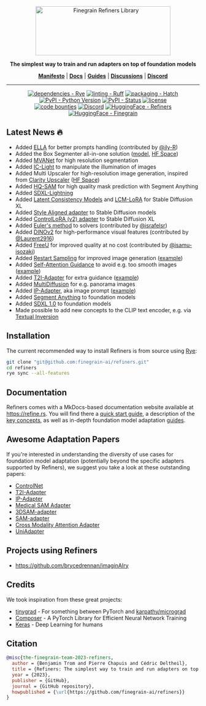 <div align="center">

<picture>
  <source media="(prefers-color-scheme: dark)" srcset="https://raw.githubusercontent.com/finegrain-ai/refiners/main/assets/logo_dark.png">
  <source media="(prefers-color-scheme: light)" srcset="https://raw.githubusercontent.com/finegrain-ai/refiners/main/assets/logo_light.png">
  <img alt="Finegrain Refiners Library" width="352" height="128" style="max-width: 100%;">
</picture>

**The simplest way to train and run adapters on top of foundation models**

[**Manifesto**](https://refine.rs/home/why/) |
[**Docs**](https://refine.rs) |
[**Guides**](https://refine.rs/guides/adapting_sdxl/) |
[**Discussions**](https://github.com/finegrain-ai/refiners/discussions) |
[**Discord**](https://discord.gg/mCmjNUVV7d)

______________________________________________________________________

[![dependencies - Rye](https://img.shields.io/endpoint?url=https://raw.githubusercontent.com/astral-sh/rye/main/artwork/badge.json)](https://github.com/astral-sh/rye)
[![linting - Ruff](https://img.shields.io/endpoint?url=https://raw.githubusercontent.com/astral-sh/ruff/main/assets/badge/v2.json)](https://github.com/astral-sh/ruff)
[![packaging - Hatch](https://img.shields.io/badge/%F0%9F%A5%9A-Hatch-4051b5.svg)](https://github.com/pypa/hatch)
[![PyPI - Python Version](https://img.shields.io/pypi/pyversions/refiners)](https://pypi.org/project/refiners/)
[![PyPI - Status](https://badge.fury.io/py/refiners.svg)](https://pypi.org/project/refiners/)
[![license](https://img.shields.io/badge/license-MIT-blue)](/LICENSE) \
[![code bounties](https://img.shields.io/badge/code-bounties-blue)](https://finegrain.ai/bounties)
[![Discord](https://img.shields.io/discord/1179456777406922913?logo=discord&logoColor=white&color=%235765F2)](https://discord.gg/mCmjNUVV7d)
[![HuggingFace - Refiners](https://img.shields.io/badge/refiners-ffd21e?logo=huggingface&labelColor=555)](https://huggingface.co/refiners)
[![HuggingFace - Finegrain](https://img.shields.io/badge/finegrain-ffd21e?logo=huggingface&labelColor=555)](https://huggingface.co/finegrain)

</div>

## Latest News 🔥

- Added [ELLA](https://arxiv.org/abs/2403.05135) for better prompts handling (contributed by [@ily-R](https://github.com/ily-R))
- Added the Box Segmenter all-in-one solution ([model](https://huggingface.co/finegrain/finegrain-box-segmenter), [HF Space](https://huggingface.co/spaces/finegrain/finegrain-object-cutter))
- Added [MVANet](https://arxiv.org/abs/2404.07445) for high resolution segmentation
- Added [IC-Light](https://github.com/lllyasviel/IC-Light) to manipulate the illumination of images
- Added Multi Upscaler for high-resolution image generation, inspired from [Clarity Upscaler](https://github.com/philz1337x/clarity-upscaler) ([HF Space](https://huggingface.co/spaces/finegrain/enhancer))
- Added [HQ-SAM](https://arxiv.org/abs/2306.01567) for high quality mask prediction with Segment Anything
- Added [SDXL-Lightning](https://arxiv.org/abs/2402.13929)
- Added [Latent Consistency Models](https://arxiv.org/abs/2310.04378) and [LCM-LoRA](https://arxiv.org/abs/2311.05556) for Stable Diffusion XL
- Added [Style Aligned adapter](https://arxiv.org/abs/2312.02133) to Stable Diffusion models
- Added [ControlLoRA (v2) adapter](https://github.com/HighCWu/control-lora-v2) to Stable Diffusion XL
- Added [Euler's method](https://arxiv.org/abs/2206.00364) to solvers (contributed by [@israfelsr](https://github.com/israfelsr))
- Added [DINOv2](https://github.com/facebookresearch/dinov2) for high-performance visual features (contributed by [@Laurent2916](https://github.com/Laurent2916))
- Added [FreeU](https://github.com/ChenyangSi/FreeU) for improved quality at no cost (contributed by [@isamu-isozaki](https://github.com/isamu-isozaki))
- Added [Restart Sampling](https://github.com/Newbeeer/diffusion_restart_sampling) for improved image generation ([example](https://github.com/Newbeeer/diffusion_restart_sampling/issues/4))
- Added [Self-Attention Guidance](https://github.com/KU-CVLAB/Self-Attention-Guidance/) to avoid e.g. too smooth images ([example](https://github.com/SusungHong/Self-Attention-Guidance/issues/4))
- Added [T2I-Adapter](https://github.com/TencentARC/T2I-Adapter) for extra guidance ([example](https://github.com/TencentARC/T2I-Adapter/discussions/93))
- Added [MultiDiffusion](https://github.com/omerbt/MultiDiffusion) for e.g. panorama images
- Added [IP-Adapter](https://github.com/tencent-ailab/IP-Adapter), aka image prompt ([example](https://github.com/tencent-ailab/IP-Adapter/issues/92))
- Added [Segment Anything](https://github.com/facebookresearch/segment-anything) to foundation models
- Added [SDXL 1.0](https://github.com/Stability-AI/generative-models) to foundation models
- Made possible to add new concepts to the CLIP text encoder, e.g. via [Textual Inversion](https://arxiv.org/abs/2208.01618)

## Installation

The current recommended way to install Refiners is from source using [Rye](https://rye-up.com/):

```bash
git clone "git@github.com:finegrain-ai/refiners.git"
cd refiners
rye sync --all-features
```

## Documentation

Refiners comes with a MkDocs-based documentation website available at https://refine.rs. You will find there a [quick start guide](https://refine.rs/getting-started/recommended/), a description of the [key concepts](https://refine.rs/concepts/chain/), as well as in-depth foundation model adaptation [guides](https://refine.rs/guides/adapting_sdxl/).

## Awesome Adaptation Papers

If you're interested in understanding the diversity of use cases for foundation model adaptation (potentially beyond the specific adapters supported by Refiners), we suggest you take a look at these outstanding papers:

- [ControlNet](https://arxiv.org/abs/2302.05543)
- [T2I-Adapter](https://arxiv.org/abs/2302.08453)
- [IP-Adapter](https://arxiv.org/abs/2308.06721)
- [Medical SAM Adapter](https://arxiv.org/abs/2304.12620)
- [3DSAM-adapter](https://arxiv.org/abs/2306.13465)
- [SAM-adapter](https://arxiv.org/abs/2304.09148)
- [Cross Modality Attention Adapter](https://arxiv.org/abs/2307.01124)
- [UniAdapter](https://arxiv.org/abs/2302.06605)

## Projects using Refiners

- https://github.com/brycedrennan/imaginAIry

## Credits

We took inspiration from these great projects:

- [tinygrad](https://github.com/tinygrad/tinygrad) - For something between PyTorch and [karpathy/micrograd](https://github.com/karpathy/micrograd)
- [Composer](https://github.com/mosaicml/composer) - A PyTorch Library for Efficient Neural Network Training
- [Keras](https://github.com/keras-team/keras) - Deep Learning for humans

## Citation

```bibtex
@misc{the-finegrain-team-2023-refiners,
  author = {Benjamin Trom and Pierre Chapuis and Cédric Deltheil},
  title = {Refiners: The simplest way to train and run adapters on top of foundation models},
  year = {2023},
  publisher = {GitHub},
  journal = {GitHub repository},
  howpublished = {\url{https://github.com/finegrain-ai/refiners}}
}
```
